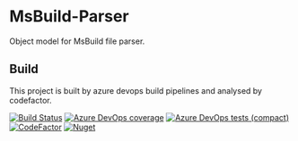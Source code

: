 # MsBuild-Parser
Object model for MsBuild file parser. 

## Build
This project is built by azure devops build pipelines and analysed by codefactor.

[![Build Status](https://dev.azure.com/NorikaDE/MsBuild-Parser-ObjectModel/_apis/build/status/NorikaDE.MsBuild-Parser?branchName=master)](https://dev.azure.com/NorikaDE/MsBuild-Parser-ObjectModel/_build/latest?definitionId=3&branchName=master)
[![Azure DevOps coverage](https://img.shields.io/azure-devops/coverage/NorikaDE/MsBuild-Parser-ObjectModel/3)](https://dev.azure.com/NorikaDE/MsBuild-Parser-ObjectModel/_build?definitionId=3)
[![Azure DevOps tests (compact)](https://img.shields.io/azure-devops/tests/NorikaDE/MsBuild-Parser-ObjectModel/3?compact_message)](https://dev.azure.com/NorikaDE/MsBuild-Parser-ObjectModel/_build?definitionId=3)
[![CodeFactor](https://www.codefactor.io/repository/github/norikade/msbuild-parser/badge)](https://www.codefactor.io/repository/github/norikade/msbuild-parser)
[![Nuget](https://img.shields.io/nuget/v/Norika.MsBuild.Core.Data)](https://www.nuget.org/packages/Norika.MsBuild.Core.Data)
